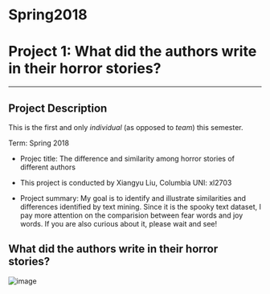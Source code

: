 # Spring2018
# Project 1: What did the authors write in their horror stories?

----

## Project Description
This is the first and only *individual* (as opposed to *team*) this semester. 

Term: Spring 2018

+ Projec title: The difference and similarity among horror stories of different authors

+ This project is conducted by Xiangyu Liu, Columbia UNI: xl2703

+ Project summary: My goal is to identify and illustrate similarities and differences identified by text mining. Since it is the spooky text dataset, I pay more attention on the comparision between fear words and joy words. If you are also curious about it, please wait and see!

## What did the authors write in their horror stories?

![image](Users/xiangyu/Documents/GitHub/spring2018-project1-ellip123/figs/Wordcloud_all.png)
